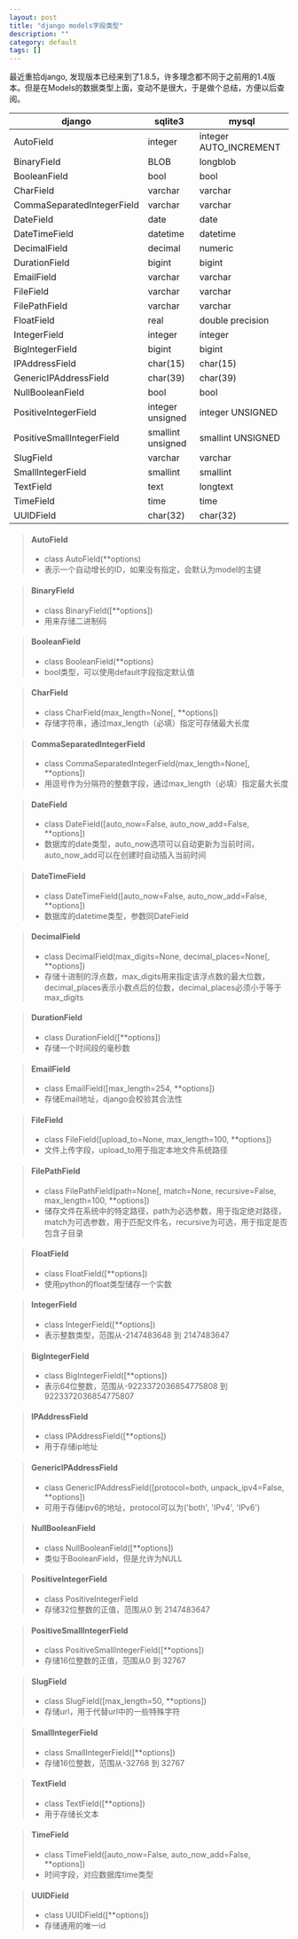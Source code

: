 ```yaml
---
layout: post
title: "django models字段类型"
description: ""
category: default
tags: []
---
```

最近重拾django, 发现版本已经来到了1.8.5，许多理念都不同于之前用的1.4版本。但是在Models的数据类型上面，变动不是很大，于是做个总结，方便以后查阅。

 django | sqlite3 | mysql 
--------------------------|-----------------|----------------------
AutoField                 |integer	        |integer AUTO_INCREMENT
BinaryField               |BLOB             |longblob              
BooleanField              |bool             |bool                  
CharField                 |varchar          |varchar               
CommaSeparatedIntegerField|varchar          |varchar               
DateField                 |date             |date                  
DateTimeField             |datetime         |datetime              
DecimalField              |decimal          |numeric               
DurationField             |bigint           |bigint                
EmailField                |varchar          |varchar               
FileField                 |varchar          |varchar               
FilePathField             |varchar          |varchar               
FloatField                |real             |double precision      
IntegerField              |integer          |integer               
BigIntegerField           |bigint           |bigint                
IPAddressField            |char(15)         |char(15)              
GenericIPAddressField     |char(39)         |char(39)              
NullBooleanField          |bool             |bool                  
PositiveIntegerField      |integer unsigned |integer UNSIGNED      
PositiveSmallIntegerField |smallint unsigned|smallint UNSIGNED     
SlugField                 |varchar          |varchar               
SmallIntegerField         |smallint         |smallint              
TextField                 |text             |longtext              
TimeField                 |time             |time                  
UUIDField                 |char(32)         |char(32)              

> #### AutoField
> * class AutoField(**options)  
> * 表示一个自动增长的ID，如果没有指定，会默认为model的主键

> #### BinaryField
> * class BinaryField([**options])  
> * 用来存储二进制码

> #### BooleanField
> * class BooleanField(**options)  
> * bool类型，可以使用default字段指定默认值

> #### CharField
> * class CharField(max_length=None[, **options])  
> * 存储字符串，通过max_length（必填）指定可存储最大长度

> #### CommaSeparatedIntegerField
> * class CommaSeparatedIntegerField(max_length=None[, **options])  
> * 用逗号作为分隔符的整数字段，通过max_length（必填）指定最大长度

> #### DateField
> * class DateField([auto_now=False, auto_now_add=False, **options])  
> * 数据库的date类型，auto_now选项可以自动更新为当前时间，auto_now_add可以在创建时自动插入当前时间

> #### DateTimeField
> * class DateTimeField([auto_now=False, auto_now_add=False, **options])  
> * 数据库的datetime类型，参数同DateField

> #### DecimalField
> * class DecimalField(max_digits=None, decimal_places=None[, **options])  
> * 存储十进制的浮点数，max_digits用来指定该浮点数的最大位数，decimal_places表示小数点后的位数，decimal_places必须小于等于max_digits

> #### DurationField
> * class DurationField([**options])  
> * 存储一个时间段的毫秒数

> #### EmailField
> * class EmailField([max_length=254, **options])  
> * 存储Email地址，django会校验其合法性

> #### FileField
> * class FileField([upload_to=None, max_length=100, **options])
> * 文件上传字段，upload_to用于指定本地文件系统路径

> #### FilePathField
> * class FilePathField(path=None[, match=None, recursive=False, max_length=100, **options])  
> * 储存文件在系统中的特定路径，path为必选参数，用于指定绝对路径，match为可选参数，用于匹配文件名，recursive为可选，用于指定是否包含子目录

> #### FloatField
> * class FloatField([**options])  
> * 使用python的float类型储存一个实数

> #### IntegerField
> * class IntegerField([**options])  
> * 表示整数类型，范围从-2147483648 到 2147483647

> #### BigIntegerField
> * class BigIntegerField([**options])  
> * 表示64位整数，范围从-9223372036854775808 到 9223372036854775807

> #### IPAddressField
> * class IPAddressField([**options])  
> * 用于存储ip地址

> #### GenericIPAddressField
> * class GenericIPAddressField([protocol=both, unpack_ipv4=False, **options])  
> * 可用于存储ipv6的地址，protocol可以为('both', 'IPv4', 'IPv6')

> #### NullBooleanField
> * class NullBooleanField([**options])  
> * 类似于BooleanField，但是允许为NULL

> #### PositiveIntegerField
> * class PositiveIntegerField
> * 存储32位整数的正值，范围从0 到 2147483647

> #### PositiveSmallIntegerField
> * class PositiveSmallIntegerField([**options])
> * 存储16位整数的正值，范围从0 到 32767

> #### SlugField
> * class SlugField([max_length=50, **options])  
> * 存储url，用于代替url中的一些特殊字符

> #### SmallIntegerField
> * class SmallIntegerField([**options])  
> * 存储16位整数，范围从-32768 到 32767

> #### TextField
> * class TextField([**options])  
> * 用于存储长文本

> #### TimeField
> * class TimeField([auto_now=False, auto_now_add=False, **options])  
> * 时间字段，对应数据库time类型

> #### UUIDField
> * class UUIDField([**options])  
> * 存储通用的唯一id
